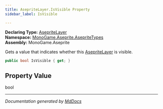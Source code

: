 ```yaml
---
title: AsepriteLayer.IsVisible Property
sidebar_label: IsVisible

---
```


**Declaring Type:** [AsepriteLayer](../)  
**Namespace:** [MonoGame.Aseprite.AsepriteTypes](../../)  
**Assembly:** MonoGame.Aseprite

Gets a value that indicates whether this  [AsepriteLayer](../) is visible.

```csharp
public bool IsVisible { get; }
```

## Property Value

bool

___

*Documentation generated by [MdDocs](https://github.com/ap0llo/mddocs)*
